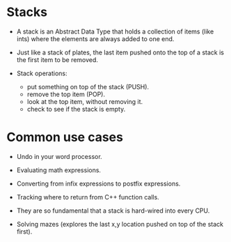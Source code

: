 # Stacks

- A stack is an Abstract Data Type that holds a collection of items (like ints) where the elements are always added to one end.

- Just like a stack of plates, the last item pushed onto the top of a stack is the first item to be removed.

- Stack operations:

    - put something on top of the stack (PUSH).
    - remove the top item (POP).
    - look at the top item, without removing it.
    - check to see if the stack is empty.

# Common use cases

- Undo in your word processor.

- Evaluating math expressions.

- Converting from infix expressions to postfix expressions.

- Tracking where to return from C++ function calls.

- They are so fundamental that a stack is hard-wired into every CPU.

- Solving mazes (explores the last x,y location pushed on top of the stack first).

